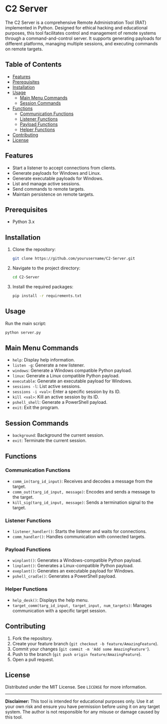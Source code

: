 # C2 Server

The C2 Server is a comprehensive Remote Administration Tool (RAT) implemented in Python. Designed for ethical hacking and educational purposes, this tool facilitates control and management of remote systems through a command-and-control server. It supports generating payloads for different platforms, managing multiple sessions, and executing commands on remote targets.

## Table of Contents

- [Features](#features)
- [Prerequisites](#prerequisites)
- [Installation](#installation)
- [Usage](#usage)
  - [Main Menu Commands](#main-menu-commands)
  - [Session Commands](#session-commands)
- [Functions](#functions)
  - [Communication Functions](#communication-functions)
  - [Listener Functions](#listener-functions)
  - [Payload Functions](#payload-functions)
  - [Helper Functions](#helper-functions)
- [Contributing](#contributing)
- [License](#license)

## Features

- Start a listener to accept connections from clients.
- Generate payloads for Windows and Linux.
- Generate executable payloads for Windows.
- List and manage active sessions.
- Send commands to remote targets.
- Maintain persistence on remote targets.

## Prerequisites

- Python 3.x

## Installation

1. Clone the repository:
    ```sh
    git clone https://github.com/yourusername/C2-Server.git
    ```
2. Navigate to the project directory:
    ```sh
    cd C2-Server
    ```
3. Install the required packages:
    ```sh
    pip install -r requirements.txt
    ```

## Usage

Run the main script:

```sh
python server.py
```

## Main Menu Commands

- `help`: Display help information.
- `listen -g`: Generate a new listener.
- `windows`: Generate a Windows compatible Python payload.
- `linux`: Generate a Linux compatible Python payload.
- `executable`: Generate an executable payload for Windows.
- `sessions -l`: List active sessions.
- `sessions -i <val>`: Enter a specific session by its ID.
- `kill <val>`: Kill an active session by its ID.
- `pshell_shell`: Generate a PowerShell payload.
- `exit`: Exit the program.

## Session Commands

- `background`: Background the current session.
- `exit`: Terminate the current session.

## Functions

### Communication Functions

- `comm_in(targ_id_input)`: Receives and decodes a message from the target.
- `comm_out(targ_id_input, message)`: Encodes and sends a message to the target.
- `kill_sig(targ_id_input, message)`: Sends a termination signal to the target.

### Listener Functions

- `listener_handler()`: Starts the listener and waits for connections.
- `comm_handler()`: Handles communication with connected targets.

### Payload Functions

- `winplant()`: Generates a Windows-compatible Python payload.
- `linplant()`: Generates a Linux-compatible Python payload.
- `exeplant()`: Generates an executable payload for Windows.
- `pshell_cradle()`: Generates a PowerShell payload.

### Helper Functions

- `help_desk()`: Displays the help menu.
- `target_comm(targ_id_input, target_input, num_targets)`: Manages communication with a specific target session.

## Contributing

1. Fork the repository.
2. Create your feature branch (`git checkout -b feature/AmazingFeature`).
3. Commit your changes (`git commit -m 'Add some AmazingFeature'`).
4. Push to the branch (`git push origin feature/AmazingFeature`).
5. Open a pull request.

## License

Distributed under the MIT License. See `LICENSE` for more information.

---

**Disclaimer:** This tool is intended for educational purposes only. Use it at your own risk and ensure you have permission before using it on any target system. The author is not responsible for any misuse or damage caused by this tool.
